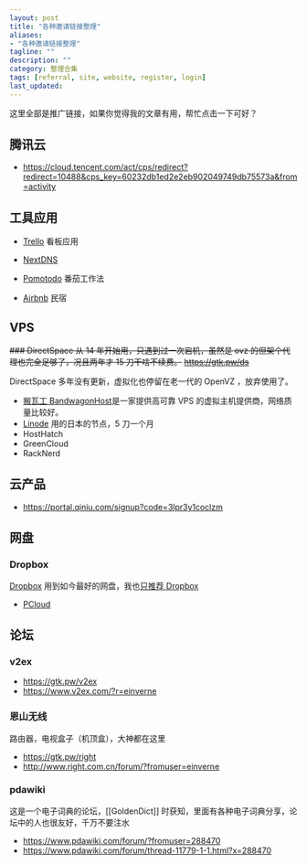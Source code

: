 ```yaml
---
layout: post
title: "各种邀请链接整理"
aliases:
- "各种邀请链接整理"
tagline: ""
description: ""
category: 整理合集
tags: [referral, site, website, register, login]
last_updated:
---
```


这里全部是推广链接，如果你觉得我的文章有用，帮忙点击一下可好？

## 腾讯云

- <https://cloud.tencent.com/act/cps/redirect?redirect=10488&cps_key=60232db1ed2e2eb902049749db75573a&from=activity>

## 工具应用

- [Trello](https://trello.com/einverne/recommend) 看板应用
- [NextDNS](https://nextdns.io/?from=fgmesze4)

- [Pomotodo](https://pomotodo.com/r/MFPLHRDX) 番茄工作法
- [Airbnb](https://abnb.me/e/YynYPCsLWU) 民宿

## VPS

~~### DirectSpace
从 14 年开始用，只遇到过一次宕机，虽然是 ovz 的但架个代理也完全足够了，况且两年才 15 刀干啥不续费。~~
~~<https://gtk.pw/ds>~~

DirectSpace 多年没有更新，虚拟化也停留在老一代的 OpenVZ ，放弃使用了。

- [搬瓦工 BandwagonHost](https://gtk.pw/bwg)是一家提供高可靠 VPS 的虚拟主机提供商，网络质量比较好。
- [Linode](https://gtk.pw/linode) 用的日本的节点，5 刀一个月
- HostHatch
- GreenCloud
- RackNerd

## 云产品

- <https://portal.qiniu.com/signup?code=3lpr3y1coclzm>

## 网盘

### Dropbox
[Dropbox](https://db.tt/isyvu6ny) 用到如今最好的网盘，我也[只推荐 Dropbox](/post/2015/07/dropbox-tips.html)

- [PCloud](https://my.pcloud.com/#page=register&invite=VKXvZKvEM17)

## 论坛

### v2ex

- <https://gtk.pw/v2ex>
- <https://www.v2ex.com/?r=einverne>

### 恩山无线
路由器，电视盒子（机顶盒），大神都在这里

- <https://gtk.pw/right>
- <http://www.right.com.cn/forum/?fromuser=einverne>

### pdawiki
这是一个电子词典的论坛，[[GoldenDict]] 时获知，里面有各种电子词典分享，论坛中的人也很友好，千万不要注水

- <https://www.pdawiki.com/forum/?fromuser=288470>
- <https://www.pdawiki.com/forum/thread-11779-1-1.html?x=288470>

